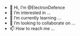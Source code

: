 - 👋 Hi, I’m @ElectronDefence
- 👀 I’m interested in ...
- 🌱 I’m currently learning ...
- 💞️ I’m looking to collaborate on ...
- 📫 How to reach me ...

<!---
ElectronDefence/ElectronDefence is a ✨ special ✨ repository because its `README.md` (this file) appears on your GitHub profile.
You can click the Preview link to take a look at your changes.
--->
